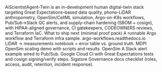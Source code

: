 AiScientistAgent-Twin is an in-development human digital-twin stack targeting Great Expectations–based data quality, phone-LiDAR anthropometry, OpenSim/CellML simulation, Argo-on-K8s workflows, Pub/Sub→Slack QC alerts, and supply-chain hardening (SBOM + cosign), with HIPAA-aligned governance, CI gatekeepers, CODEOWNERS reviews, and Terraform IaC.
What to ship next (minimal proof pack)
A runnable Argo workflow and Terraform infra sample. 
argo-workflows.readthedocs.io
LiDAR → measurements notebook + error table vs. ground truth. 
MDPI
OpenSim scaling demo with scripts and results. 
OpenSim
A Slack alert example wired to Pub/Sub. 
Google Cloud
CI with Great Expectations tests and cosign signing/verify steps. 
Sigstore
Governance docs checklist (roles, access, audit, retention, incident response).
